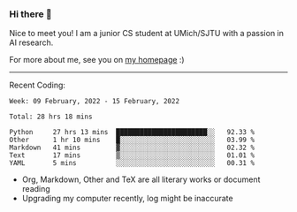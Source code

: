 ### Hi there 👋

Nice to meet you! I am a junior CS student at UMich/SJTU with a passion in AI research. 

For more about me, see you on [my homepage](https://jiayipan.me) :)

---

Recent Coding:
<!--START_SECTION:waka-->
```text
Week: 09 February, 2022 - 15 February, 2022

Total: 28 hrs 18 mins

Python     27 hrs 13 mins  ███████████████████████░░   92.33 % 
Other      1 hr 10 mins    █░░░░░░░░░░░░░░░░░░░░░░░░   03.99 % 
Markdown   41 mins         ▓░░░░░░░░░░░░░░░░░░░░░░░░   02.32 % 
Text       17 mins         ▒░░░░░░░░░░░░░░░░░░░░░░░░   01.01 % 
YAML       5 mins          ░░░░░░░░░░░░░░░░░░░░░░░░░   00.31 % 
```
<!--END_SECTION:waka-->
- Org, Markdown, Other and TeX are all literary works or document reading
- Upgrading my computer recently, log might be inaccurate
